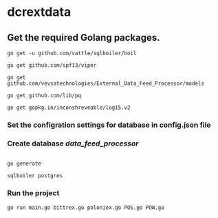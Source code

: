# dcrextdata
## Get the required Golang packages.
```
go get -u github.com/vattle/sqlboiler/boil
```
```
go get github.com/spf13/viper
```
```
go get github.com/vevsatechnologies/External_Data_Feed_Processor/models
```
```
go get github.com/lib/pq
```
```
go get gopkg.in/inconshreveable/log15.v2
```

### Set the configration settings for database in config.json file
### Create database *data_feed_processor*


```psql -U postgres data_feed_processor < data_feed_processor.sql
```
```
go generate
```

```
sqlboiler postgres
```


### Run the project

```
go run main.go bittrex.go poloniex.go POS.go POW.go 
```
